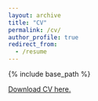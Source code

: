 ```yaml
---
layout: archive
title: "CV"
permalink: /cv/
author_profile: true
redirect_from:
  - /resume
---
```


{% include base_path %}

[Download CV here.](http://Anish144.github.io/files/Anish_Dhir_CV_July25.pdf)
